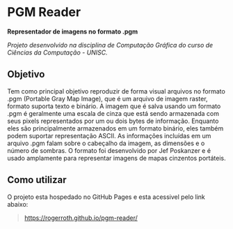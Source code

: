 # PGM Reader
**Representador de imagens no formato .pgm**

*Projeto desenvolvido na disciplina de Computação Gráfica do curso de Ciências da Computação - UNISC.*

## Objetivo
Tem como principal objetivo reproduzir de forma visual arquivos no formato .pgm (Portable Gray Map Image), que é um arquivo de imagem raster, formato suporta texto e binário. 
A imagem que é salva usando um formato .pgm é geralmente uma escala de cinza que está sendo armazenada com seus pixels representados por um ou dois bytes de informação. Enquanto eles são principalmente armazenados em um formato binário, eles também podem suportar representação ASCII. As informações incluídas em um arquivo .pgm falam sobre o cabeçalho da imagem, as dimensões e o número de sombras. O formato foi desenvolvido por Jef Poskanzer e é usado amplamente para representar imagens de mapas cinzentos portáteis. 

## Como utilizar
O projeto esta hospedado no GitHub Pages e esta acessivel pelo link abaixo:
>https://rogerroth.github.io/pgm-reader/
